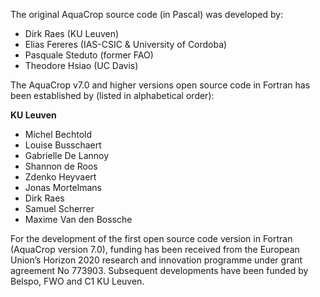 The original AquaCrop source code (in Pascal) was developed by:
* Dirk Raes (KU Leuven)
* Elias Fereres (IAS-CSIC & University of Cordoba)
* Pasquale Steduto (former FAO)
* Theodore Hsiao (UC Davis)

The AquaCrop v7.0 and higher versions open source code in Fortran has been established by (listed in alphabetical order):

**KU Leuven**
* Michel Bechtold
* Louise Busschaert
* Gabrielle De Lannoy
* Shannon de Roos
* Zdenko Heyvaert
* Jonas Mortelmans
* Dirk Raes
* Samuel Scherrer
* Maxime Van den Bossche

For the development of the first open source code version in Fortran (AquaCrop version 7.0), funding has been received from the European Union’s Horizon 2020 research and innovation programme under grant agreement No 773903. Subsequent developments have been funded by Belspo, FWO and C1 KU Leuven.

